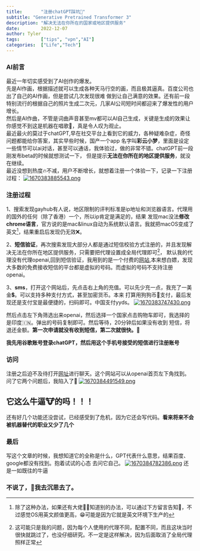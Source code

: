 ```yaml
---
title:       "注册chatGPT踩坑👣"
subtitle: "Generative Pretrained Transformer 3"
description: "解决无法在你所在的国家或地区提供服务"
date:        2022-12-07
author: Tyler
tags:        ["tips", "vpn","AI"]
categories:  ["Life","Tech"]
---
```


### AI前言
最近一年切实感受到了AI创作的爆发。  
先是AI作画，根据描述就可以生成各种天马行空的画，而且极其逼真。百度公司也出了自己的AI作画，但是尝试几次发现很难
做到让自己满意的效果。还有前一段特别流行的根据自己的照片生成二次元，几家AI公司短时间都迎来了爆发性的用户增长。  
然后是AI作曲，不管是词曲声音甚至mv都可以AI自己生成，关键是生成的效果让你感觉不到这是机器在唱歌🎤，真是令人叹为观止。  
最近最火的莫过于chatGPT,早在社交平台上看到它的威力，各种疑难杂症，奇怪问题都能给你答案，其实早些时候，国产一个app
名字叫**彩云小梦**，里面是设定一些情节可以ai对话，甚至可以通话，我体验过，做的非常不错。chatGPT前一段刚发布beta的时候就想测试一下，
但是提示**无法在你所在的地区提供服务**，就没在继续。  
最近没想到热度🔥不减，用户不断增长，就想着注册一个体验一下，记录一下注册过程：
[![1670383885543.png](https://pic.jitudisk.com/public/2022/12/07/22905ce8494e7.png)](https://pic.jitudisk.com/public/2022/12/07/22905ce8494e7.png)
### 注册过程
1、搜索发现gayhub有人说，地区限制的评判标准是ip地址和浏览器语言。代理用的国外的任何（除了香港）一个，所以ip肯定是满足的，结果
发现mac没法**修改chrome语言**，官方说的是mac&linux自动为系统默认语言。我就把macOS变成了英文[^1]，结果重启后发现仍无效❌。
[^1]:除了这种办法，如果还有大佬🧍‍♂️知道别的办法，可以通过下方留言告知🙏，不过感觉OS用英文颜值更高，😁可能是因为它就是英文环境下生产的

2、**短信验证**，再次搜索发现大部分人都是通过短信校验方式注册的，并且发现解决无法在你所在地区提供服务，只需要把代理设置成全局代理即可[^2]，
默认我的代理没有代理openai,回到短信验证，我用到的是一个付费的[网站](https://sms-activate.org/en/cashBack),本来想白嫖，发现
大多数的免费接收短信的平台都是虚拟的号码。而虚拟的号码不支持注册openai。
[^2]:这可能只是我的问题，因为每个人使用的代理不同，配置不同，而且这块当时很快就跳过了，也没仔细研究。不一定是这样解决，因为后面取消了全局代理照样正常

3、**sms**，打开这个网站后，先点击右上角的充值。可以先少充一点，我充了一美金💲。可以支持多种支付方式，甚至加密货币。本来
打算用狗狗币🐶支付，最后发现还是支付宝是最便捷的，扫码即可。中国支付yyds。
[![1670383747430.png](https://pic.jitudisk.com/public/2022/12/07/b3f6d83503c6b.png)](https://pic.jitudisk.com/public/2022/12/07/b3f6d83503c6b.png)

然后点击左下角筛选出来openai，然后选择一个国家点击购物车即可，我选择的是印度🇮🇳。弹出的号码复制即可。然后等待，20分钟后如果没有收到
短信，将退还金额。**第一次申请就没有收到短信，第二次就很快。**🤔

**我先用谷歌账号登录chatGPT，然后用这个手机号接受的短信进行注册账号**

### 访问
注册之后迫不及待打开[网址](https://chat.openai.com/chat)进行聊天。这个网站可以从openai首页左下角找到。  
问了它两个问题后，我陷入了🤯
[![1670384491549.png](https://pic.jitudisk.com/public/2022/12/07/1b46653327673.png)](https://pic.jitudisk.com/public/2022/12/07/1b46653327673.png)

## 它这么牛逼🐮的吗！！！

还有好几个功能还没尝试，已经感受到了危机，因为它还会写代码。**看来将来不会被机器替代的职业又少了几个**

### 最后
写这个文章的时候，我想知道它的全称是什么，GPT代表什么意思，结果百度、google都没有找到。抱着试试的心态
去问它自己。
[![1670384782386.png](https://pic.jitudisk.com/public/2022/12/07/b00420bca5482.png)](https://pic.jitudisk.com/public/2022/12/07/b00420bca5482.png)
还是一如既往的牛逼

### 不说了，🙊我去沉思去了。 